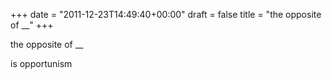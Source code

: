 +++
date = "2011-12-23T14:49:40+00:00"
draft = false
title = "the opposite of __"
+++
<p>the opposite of __</p>&#13;
<p>is opportunism</p> 
